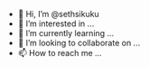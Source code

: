 - 👋 Hi, I’m @sethsikuku
- 👀 I’m interested in ...
- 🌱 I’m currently learning ...
- 💞️ I’m looking to collaborate on ...
- 📫 How to reach me ...

<!---
sethsikuku/sethsikuku is a ✨ special ✨ repository because its `README.md` (this file) appears on your GitHub profile.
You can click the Preview link to take a look at your changes.
--->
